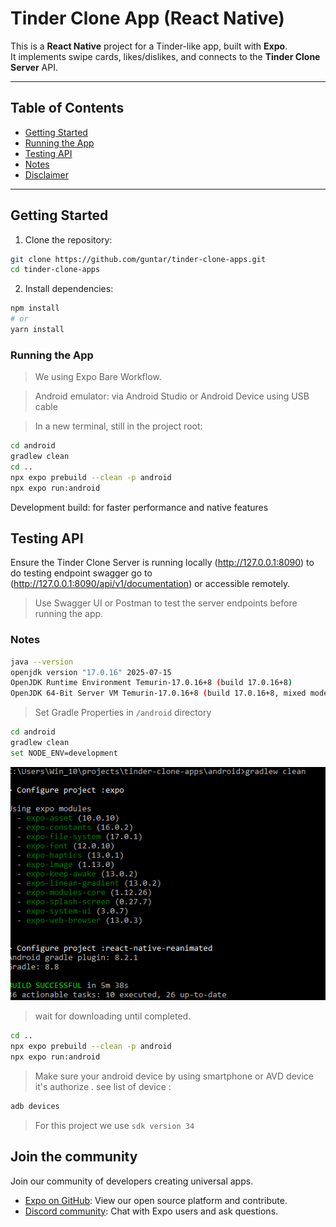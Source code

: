 # Tinder Clone App (React Native)

This is a **React Native** project for a Tinder-like app, built with **Expo**.  
It implements swipe cards, likes/dislikes, and connects to the **Tinder Clone Server** API.

---

## Table of Contents

- [Getting Started](#getting-started)
- [Running the App](#running-the-app)
- [Testing API](#testing-api)
- [Notes](#notes)
- [Disclaimer](#disclaimer)

---

## Getting Started

1. Clone the repository:

```bash
git clone https://github.com/guntar/tinder-clone-apps.git
cd tinder-clone-apps
```

2. Install dependencies:

```bash
npm install
# or
yarn install
```

### Running the App

> We using Expo Bare Workflow.

> Android emulator: via Android Studio or Android Device using USB cable

> In a new terminal, still in the project root:

```bash
cd android
gradlew clean
cd ..
npx expo prebuild --clean -p android
npx expo run:android
```

Development build: for faster performance and native features 

## Testing API

Ensure the Tinder Clone Server is running locally (http://127.0.0.1:8090) to do testing endpoint swagger go to (http://127.0.0.1:8090/api/v1/documentation) or accessible remotely.

> Use Swagger UI or Postman to test the server endpoints before running the app.

### Notes
```bash
java --version
openjdk version "17.0.16" 2025-07-15
OpenJDK Runtime Environment Temurin-17.0.16+8 (build 17.0.16+8)
OpenJDK 64-Bit Server VM Temurin-17.0.16+8 (build 17.0.16+8, mixed mode, sharing)
```
> Set Gradle Properties in `/android` directory
```bash
cd android
gradlew clean
set NODE_ENV=development
```
![alt text](image.png)
> wait for downloading until completed.
```bash
cd ..
npx expo prebuild --clean -p android
npx expo run:android
```
> Make sure your android device by using smartphone or AVD device it's authorize . see list of device :
```bash
adb devices
```
> For this project we use `sdk version 34`

## Join the community

Join our community of developers creating universal apps.

- [Expo on GitHub](https://github.com/expo/expo): View our open source platform and contribute.
- [Discord community](https://chat.expo.dev): Chat with Expo users and ask questions.
